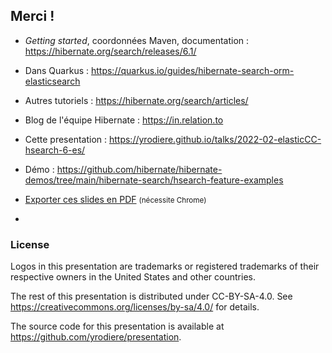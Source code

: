 <!-- .slide: data-state="focus" -->
## Merci !


* *Getting started*, coordonnées Maven, documentation : <https://hibernate.org/search/releases/6.1/>
* Dans Quarkus : <https://quarkus.io/guides/hibernate-search-orm-elasticsearch>
* Autres tutoriels : <https://hibernate.org/search/articles/>

* Blog de l'équipe Hibernate : <https://in.relation.to>
* Cette presentation : <https://yrodiere.github.io/talks/2022-02-elasticCC-hsearch-6-es/>
* Démo : <https://github.com/hibernate/hibernate-demos/tree/main/hibernate-search/hsearch-feature-examples>
* <a href="?print-pdf">Exporter ces slides en PDF</a> <small>(nécessite Chrome)</small>

-

<!-- .element data-visibility="uncounted" -->

### License

Logos in this presentation are trademarks or registered trademarks of their respective owners in the United States and other countries.

The rest of this presentation is distributed under CC-BY-SA-4.0. See https://creativecommons.org/licenses/by-sa/4.0/ for details.

The source code for this presentation is available at https://github.com/yrodiere/presentation.
